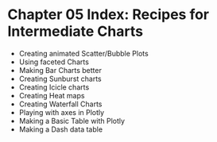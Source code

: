 # Chapter 05 Index: Recipes for Intermediate Charts

- Creating animated Scatter/Bubble Plots
- Using faceted Charts
- Making Bar Charts better
- Creating Sunburst charts
- Creating Icicle charts
- Creating Heat maps
- Creating Waterfall Charts
- Playing with axes in Plotly
- Making a Basic Table with Plotly
- Making a Dash data table
